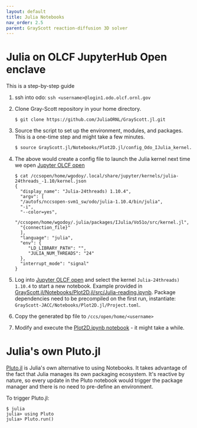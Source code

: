 ```yaml
---
layout: default
title: Julia Notebooks
nav_order: 2.5
parent: GrayScott reaction-diffusion 3D solver
---
```



# Julia on OLCF JupyterHub Open enclave

This is a step-by-step guide

1. ssh into odo: `ssh <username>@login1.odo.olcf.ornl.gov`

2. Clone Gray-Scott repository in your home directory.

    ```
    $ git clone https://github.com/JuliaORNL/GrayScott.jl.git
    ```

3. Source the script to set up the environment, modules, and packages. This is a one-time step and might take a few minutes.
    
    ```bash
    $ source GrayScott.jl/Notebooks/Plot2D.jl/config_Odo_IJulia_kernel.sh
    ```

4. The above would create a config file to launch the Julia kernel next time we open [Jupyter OLCF open](https://jupyter-open.olcf.ornl.gov/)

    ```
    $ cat /ccsopen/home/wgodoy/.local/share/jupyter/kernels/julia-24threads_-1.10/kernel.json 
    {
      "display_name": "Julia-24threads) 1.10.4",
      "argv": [
      "/autofs/nccsopen-svm1_sw/odo/julia-1.10.4/bin/julia",
      "-i",
      "--color=yes",
      "/ccsopen/home/wgodoy/.julia/packages/IJulia/Vo51o/src/kernel.jl",
      "{connection_file}"
      ],
      "language": "julia",
      "env": {
         "LD_LIBRARY_PATH": "",
         "JULIA_NUM_THREADS": "24"
      },
      "interrupt_mode": "signal"
    }
    ```

5. Log into [Jupyter OLCF open](https://jupyter-open.olcf.ornl.gov/) and select the kernel `Julia-24threads) 1.10.4` to start a new notebook. Example provided in [GrayScott.jl/Notebooks/Plot2D.jl/src/Julia-reading.ipynb](https://github.com/JuliaORNL/GrayScott.jl/blob/GrayScott-JACC/Notebooks/Plot2D.jl/src/Julia-reading.ipynb). Package dependencies need to be precompiled on the first run, instantiate: `GrayScott-JACC/Notebooks/Plot2D.jl/Project.toml`.

6. Copy the generated bp file to `/ccs/open/home/<username>`
   
7. Modify and execute the [Plot2D.ipynb notebook](https://github.com/JuliaORNL/GrayScott.jl/blob/main/Notebooks/Plot2D.jl/src/Plot2D.ipynb) - it might take a while.

# Julia's own Pluto.jl

[Pluto.jl](https://github.com/fonsp/Pluto.jl) is Julia's own alternative to using Notebooks. 
It takes advantage of the fact that Julia manages its own packaging ecosystem. It's reactive by nature, so every update in the Pluto notebook would trigger the package manager and there is no need to pre-define an environment.

To trigger Pluto.jl:

```
$ julia
julia> using Pluto
julia> Pluto.run()
```


